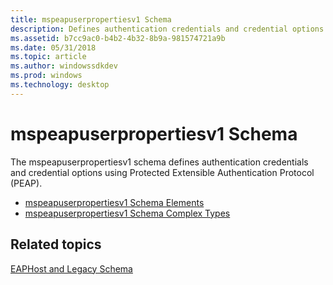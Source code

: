 ```yaml
---
title: mspeapuserpropertiesv1 Schema
description: Defines authentication credentials and credential options using Protected Extensible Authentication Protocol (PEAP).
ms.assetid: b7cc9ac0-b4b2-4b32-8b9a-981574721a9b
ms.date: 05/31/2018
ms.topic: article
ms.author: windowssdkdev
ms.prod: windows
ms.technology: desktop
---
```


# mspeapuserpropertiesv1 Schema

The mspeapuserpropertiesv1 schema defines authentication credentials and credential options using Protected Extensible Authentication Protocol (PEAP).

-   [mspeapuserpropertiesv1 Schema Elements](mspeapuserpropertiesv1schema-elements.md)
-   [mspeapuserpropertiesv1 Schema Complex Types](mspeapuserpropertiesv1schema-complex-types.md)

## Related topics

<dl> <dt>

[EAPHost and Legacy Schema](eaphost-schemas.md)
</dt> </dl>

 

 




